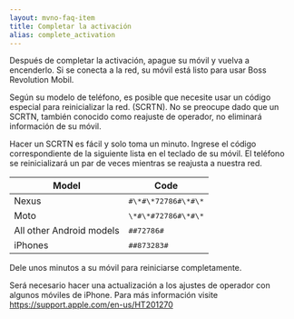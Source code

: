 ```yaml
---
layout: mvno-faq-item
title: Completar la activación
alias: complete_activation
---
```


Después de completar la activación, apague su móvil y vuelva a encenderlo. Si se conecta a la red, su móvil está listo para usar Boss Revolution Mobil.

Según su modelo de teléfono, es posible que necesite usar un código especial para reinicializar la red. (SCRTN). No se preocupe dado que un SCRTN, también conocido como reajuste de operador, no eliminará información de su móvil.

Hacer un SCRTN es fácil y solo toma un minuto. Ingrese el código correspondiente de la siguiente lista en el teclado de su móvil. El teléfono se reinicializará un par de veces mientras se reajusta a nuestra red.

<table>
    <thead>
        <tr>
            <th>Model</th>
            <th>Code</th>
        </tr>
    </thead>
    <tbody>
        <tr>
            <td>Nexus</td>
            <td><kbd>#\*#\*72786#\*#\*</kbd></td>
        </tr>
        <tr>
            <td>Moto</td>
            <td><kbd>\*#\*#72786#\*#\*</kbd></td>
        </tr>
        <tr>
            <td>All other Android models</td>
            <td><kbd>##72786#</kbd></td>
        </tr>
        <tr>
            <td>iPhones</td>
            <td><kbd>##873283#</kbd></td>
        </tr>
    </tbody>
</table>

Dele unos minutos a su móvil para reiniciarse completamente.

Será necesario hacer una actualización a los ajustes de operador con algunos móviles de iPhone. Para más información visite <a href="https://support.apple.com/en-us/HT201270" target="\_blank">https://support.apple.com/en-us/HT201270</a>
